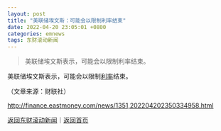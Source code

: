 ```yaml
---
layout: post
title: "美联储埃文斯：可能会以限制利率结束"
date: 2022-04-20 23:05:01 +0800
categories: emnews
tags: 东财滚动新闻
---
```

> 美联储埃文斯表示，可能会以限制利率结束。

<p>美联储埃文斯表示，可能会以限制<span id="Info.344"><a href="http://data.eastmoney.com/cjsj/yhll.html" class="infokey">利率</a></span>结束。</p><p class="em_media">（文章来源：财联社）</p>

<http://finance.eastmoney.com/news/1351,202204202350334958.html>

[返回东财滚动新闻](//finews.withounder.com/emnews/)｜[返回首页](//finews.withounder.com/)